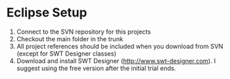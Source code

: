 # Eclipse Setup #

  1. Connect to the SVN repository for this projects
  1. Checkout the main folder in the trunk
  1. All project references should be included when you download from SVN (except for SWT Designer classes)
  1. Download and install SWT Designer (http://www.swt-designer.com). I suggest using the free version after the initial trial ends.